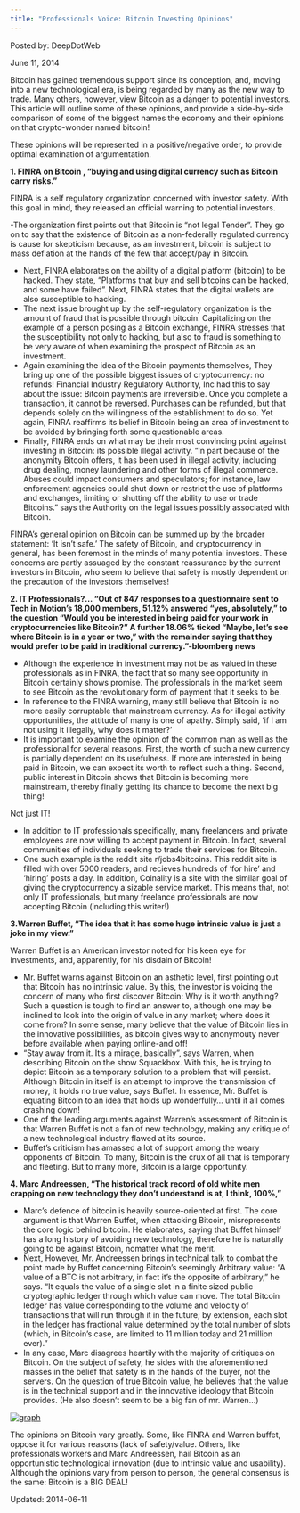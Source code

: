 ```yaml
---
title: "Professionals Voice: Bitcoin Investing Opinions"
---
```


Posted by: DeepDotWeb

<span>June 11, 2014</span>

<p>Bitcoin has gained tremendous support since its conception, and, moving into a new technological era, is being regarded by many as the new way to trade. Many others, however, view Bitcoin as a danger to potential investors. This article will outline some of these opinions, and provide a side-by-side comparison of some of the biggest names the economy and their opinions on that crypto-wonder named bitcoin!</p>
<p>These opinions will be represented in a positive/negative order, to provide optimal examination of argumentation.</p>
<p><strong>1. FINRA on Bitcoin , &#8220;buying and using digital currency such as Bitcoin carry risks.&#8221;</strong></p>
<p>FINRA is a self regulatory organization concerned with investor safety. With this goal in mind, they released an official warning to potential investors.</p>
<p>-The organization first points out that Bitcoin is &#8220;not legal Tender&#8221;. They go on to say that the existence of Bitcoin as a non-federally regulated currency is cause for skepticism because, as an investment, bitcoin is subject to mass deflation at the hands of the few that accept/pay in Bitcoin.</p>
<ul>
<li>Next, FINRA elaborates on the ability of a digital platform (bitcoin) to be hacked. They state, &#8220;Platforms that buy and sell bitcoins can be hacked, and some have failed&#8221;. Next, FINRA states that the digital wallets are also susceptible to hacking.</li>
<li>The next issue brought up by the self-regulatory organization is the amount of fraud that is possible through bitcoin. Capitalizing on the example of a person posing as a Bitcoin exchange, FINRA stresses that the susceptibility not only to hacking, but also to fraud is something to be very aware of when examining the prospect of Bitcoin as an investment.</li>
<li>Again examining the idea of the Bitcoin payments themselves, They bring up one of the possible biggest issues of cryptocurrency: no refunds! Financial Industry Regulatory Authority, Inc had this to say about the issue: Bitcoin payments are irreversible. Once you complete a transaction, it cannot be reversed. Purchases can be refunded, but that depends solely on the willingness of the establishment to do so. Yet again, FINRA reaffirms its belief in Bitcoin being an area of investment to be avoided by bringing forth some questionable areas.</li>
<li>Finally, FINRA ends on what may be their most convincing point against investing in Bitcoin: its possible illegal activity. &#8220;In part because of the anonymity Bitcoin offers, it has been used in illegal activity, including drug dealing, money laundering and other forms of illegal commerce. Abuses could impact consumers and speculators; for instance, law enforcement agencies could shut down or restrict the use of platforms and exchanges, limiting or shutting off the ability to use or trade Bitcoins.&#8221; says the Authority on the legal issues possibly associated with Bitcoin.</li>
</ul>
<p>FINRA&#8217;s general opinion on Bitcoin can be summed up by the broader statement: &#8216;It isn&#8217;t safe.&#8217; The safety of Bitcoin, and cryptocurrency in general, has been foremost in the minds of many potential investors. These concerns are partly assuaged by the constant reassurance by the current investors in Bitcoin, who seem to believe that safety is mostly dependent on the precaution of the investors themselves!</p>
<p><strong>2. IT Professionals?&#8230; &#8220;Out of 847 responses to a questionnaire sent to Tech in Motion’s 18,000 members, 51.12% answered “yes, absolutely,” to the question “Would you be interested in being paid for your work in cryptocurrencies like Bitcoin?” A further 18.06% ticked “Maybe, let’s see where Bitcoin is in a year or two,” with the remainder saying that they would prefer to be paid in traditional currency.&#8221;-bloomberg news</strong></p>
<ul>
<li>Although the experience in investment may not be as valued in these professionals as in FINRA, the fact that so many see opportunity in Bitcoin certainly shows promise. The professionals in the market seem to see Bitcoin as the revolutionary form of payment that it seeks to be.</li>
<li>In reference to the FINRA warning, many still believe that Bitcoin is no more easily corruptable that mainstream currency. As for illegal activity opportunities, the attitude of many is one of apathy. Simply said, &#8216;if I am not using it illegally, why does it matter?&#8217;</li>
<li>It is important to examine the opinion of the common man as well as the professional for several reasons. First, the worth of such a new currency is partially dependent on its usefulness. If more are interested in being paid in Bitcoin, we can expect its worth to reflect such a thing. Second, public interest in Bitcoin shows that Bitcoin is becoming more mainstream, thereby finally getting its chance to become the next big thing!</li>
</ul>
<p>Not just IT!</p>
<ul>
<li>In addition to IT professionals specifically, many freelancers and private employees are now willing to accept payment in Bitcoin. In fact, several communities of individuals seeking to trade their services for Bitcoin.</li>
<li>One such example is the reddit site r/jobs4bitcoins. This reddit site is filled with over 5000 readers, and recieves hundreds of &#8216;for hire&#8217; and &#8216;hiring&#8217; posts a day. In addition, Coinality is a site with the similar goal of giving the cryptocurrency a sizable service market. This means that, not only IT professionals, but many freelance professionals are now accepting Bitcoin (including this writer!)</li>
</ul>
<p><strong>3.Warren Buffet, &#8220;The idea that it has some huge intrinsic value is just a joke in my view.&#8221;</strong></p>
<p>Warren Buffet is an American investor noted for his keen eye for investments, and, apparently, for his disdain of Bitcoin!</p>
<ul>
<li>Mr. Buffet warns against Bitcoin on an asthetic level, first pointing out that Bitcoin has no intrinsic value. By this, the investor is voicing the concern of many who first discover Bitcoin: Why is it worth anything? Such a question is tough to find an answer to, although one may be inclined to look into the origin of value in any market; where does it come from? In some sense, many believe that the value of Bitcoin lies in the innovative possibilities, as bitcoin gives way to anonymouty never before available when paying online-and off!</li>
<li>&#8220;Stay away from it. It&#8217;s a mirage, basically&#8221;, says Warren, when describing Bitcoin on the show Squackbox. With this, he is trying to depict Bitcoin as a temporary solution to a problem that will persist. Although Bitcoin in itself is an attempt to improve the transmission of money, it holds no true value, says Buffet. In essence, Mr. Buffet is equating Bitcoin to an idea that holds up wonderfully&#8230; until it all comes crashing down!</li>
<li>One of the leading arguments against Warren&#8217;s assessment of Bitcoin is that Warren Buffet is not a fan of new technology, making any critique of a new technological industry flawed at its source.</li>
<li>Buffet&#8217;s criticism has amassed a lot of support among the weary opponents of Bitcoin. To many, Bitcoin is the crux of all that is temporary and fleeting. But to many more, Bitcoin is a large opportunity.</li>
</ul>
<p><strong>4. Marc Andreessen, “The historical track record of old white men crapping on new technology they don’t understand is at, I think, 100%,”</strong></p>
<ul>
<li>Marc&#8217;s defence of bitcoin is heavily source-oriented at first. The core argument is that Warren Buffet, when attacking Bitcoin, misrepresents the core logic behind bitcoin. He elaborates, saying that Buffet himself has a long history of avoiding new technology, therefore he is naturally going to be against Bitcoin, nomatter what the merit.</li>
<li>Next, However, Mr. Andreessen brings in technical talk to combat the point made by Buffet concerning Bitcoin&#8217;s seemingly Arbitrary value: “A value of a BTC is not arbitrary, in fact it’s the opposite of arbitrary,” he says. “It equals the value of a single slot in a finite sized public cryptographic ledger through which value can move. The total Bitcoin ledger has value corresponding to the volume and velocity of transactions that will run through it in the future; by extension, each slot in the ledger has fractional value determined by the total number of slots (which, in Bitcoin’s case, are limited to 11 million today and 21 million ever).”</li>
<li>In any case, Marc disagrees heartily with the majority of critiques on Bitcoin. On the subject of safety, he sides with the aforementioned masses in the belief that safety is in the hands of the buyer, not the servers. On the question of true Bitcoin value, he believes that the value is in the technical support and in the innovative ideology that Bitcoin provides. (He also doesn&#8217;t seem to be a big fan of mr. Warren&#8230;)</li>
</ul>
<p><a href="/imgs/2014/06/graph.jpg"><img class="aligncenter  wp-image-5961" src="/imgs/2014/06/graph.jpg" alt="graph" width="604" height="332" srcset="/imgs/2014/06/graph.jpg 1914w, /imgs/2014/06/graph-300x165.jpg 300w, /imgs/2014/06/graph-1024x562.jpg 1024w" sizes="(max-width: 604px) 100vw, 604px"/></a></p>
<p>The opinions on Bitcoin vary greatly. Some, like FINRA and Warren buffet, oppose it for various reasons (lack of safety/value. Others, like professionals workers and Marc Andreessen, hail Bitcoin as an opportunistic technological innovation (due to intrinsic value and usability). Although the opinions vary from person to person, the general consensus is the same: Bitcoin is a BIG DEAL!</p>

Updated: 2014-06-11
    

